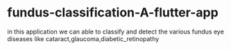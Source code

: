 # fundus-classification-A-flutter-app
in this application we can able to classify and detect the various fundus eye diseases like cataract,glaucoma,diabetic_retinopathy
